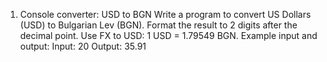 1. Console converter: USD to BGN
Write a program to convert US Dollars (USD) to Bulgarian Lev (BGN).
Format the result to 2 digits after the decimal point. Use FX to USD: 1 USD = 1.79549 BGN.
Example input and output:
Input:
20
Output:
35.91
